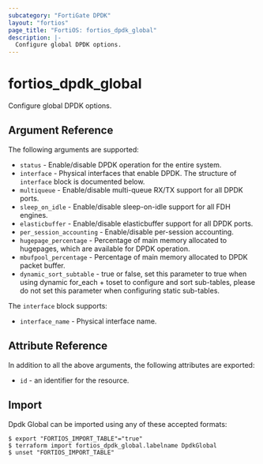 ```yaml
---
subcategory: "FortiGate DPDK"
layout: "fortios"
page_title: "FortiOS: fortios_dpdk_global"
description: |-
  Configure global DPDK options.
---
```


# fortios_dpdk_global
Configure global DPDK options.

## Argument Reference

The following arguments are supported:

* `status` - Enable/disable DPDK operation for the entire system.
* `interface` - Physical interfaces that enable DPDK. The structure of `interface` block is documented below.
* `multiqueue` - Enable/disable multi-queue RX/TX support for all DPDK ports.
* `sleep_on_idle` - Enable/disable sleep-on-idle support for all FDH engines.
* `elasticbuffer` - Enable/disable elasticbuffer support for all DPDK ports.
* `per_session_accounting` - Enable/disable per-session accounting.
* `hugepage_percentage` - Percentage of main memory allocated to hugepages, which are available for DPDK operation.
* `mbufpool_percentage` - Percentage of main memory allocated to DPDK packet buffer.
* `dynamic_sort_subtable` - true or false, set this parameter to true when using dynamic for_each + toset to configure and sort sub-tables, please do not set this parameter when configuring static sub-tables.

The `interface` block supports:

* `interface_name` - Physical interface name.


## Attribute Reference

In addition to all the above arguments, the following attributes are exported:
* `id` - an identifier for the resource.

## Import

Dpdk Global can be imported using any of these accepted formats:
```
$ export "FORTIOS_IMPORT_TABLE"="true"
$ terraform import fortios_dpdk_global.labelname DpdkGlobal
$ unset "FORTIOS_IMPORT_TABLE"
```
